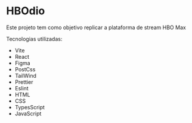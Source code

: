 # HBOdio
Este projeto tem como objetivo replicar a plataforma de stream HBO Max

Tecnologias utilizadas:
 - Vite
 - React 
 - Figma
 - PostCss
 - TailWind
 - Prettier
 - Eslint
 - HTML
 - CSS
 - TypesScript
 - JavaScript
